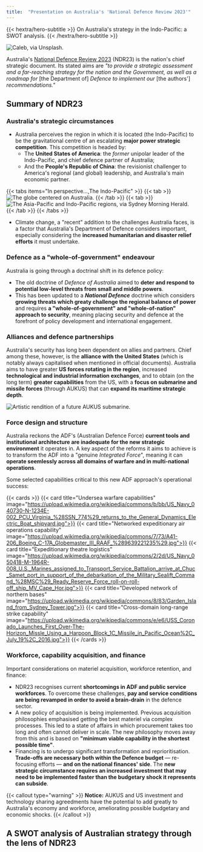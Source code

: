 ```yaml
---
title:  "Presentation on Australia's 'National Defence Review 2023'"
---
```


{{< hextra/hero-subtitle >}}
  On Australia's strategy in the Indo-Pacific: a SWOT analysis.
{{< /hextra/hero-subtitle >}}

![](https://images.unsplash.com/photo-1624138784614-87fd1b6528f8?q=80&w=3133&auto=format&fit=crop&ixlib=rb-4.0.3&ixid=M3wxMjA3fDB8MHxwaG90by1wYWdlfHx8fGVufDB8fHx8fA%3D%3D "Caleb, via Unsplash.")

Australia's [National Defence Review 2023](https://www.defence.gov.au/about/reviews-inquiries/defence-strategic-review) (NDR23) is the nation's chief strategic document. Its stated aims are *"to provide a strategic assessment and a far-reaching strategy for the nation and the Government, as well as a roadmap for* [the Department of] *Defence to implement our* [the authors'] *recommendations."*

## Summary of NDR23

### Australia's strategic circumstances

- Australia perceives the region in which it is located (the Indo-Pacific) to be the gravitational centre of an escalating **major power strategic competition**. This competition is headed by:
  - The **United States of America**: the *former* unipolar leader of the Indo-Pacific, and chief defence partner of Australia;
  - And the **People's Republic of China**: the revisionist challenger to America's regional (and global) leadership, and Australia's main economic partner.

{{< tabs items="In perspective...,The Indo-Pacific" >}}
  {{< tab >}}
    ![](https://upload.wikimedia.org/wikipedia/commons/d/da/Australia_with_AAT_%28orthographic_projection%29.svg "The globe centered on Australia.")
  {{< /tab >}}
  {{< tab >}}
    ![](https://static.ffx.io/images/$zoom_0.727%2C$multiply_2.1164%2C$ratio_1.5%2C$width_756%2C$x_47%2C$y_0/t_crop_custom/q_62%2Cf_auto/be99fda0db3ee10b6e48c4f579f1cedbb352da0b "The Asia-Pacific and Indo-Pacific regions, via Sydney Morning Herald.")
  {{< /tab >}}
{{< /tabs >}}

- Climate change, a "recent" addition to the challenges Australia faces, is a factor that Australia's Department of Defence considers important, especially considering the **increased humanitarian and disaster relief efforts** it must undertake.

### Defence as a "whole-of-government" endeavour

Australia is going through a doctrinal shift in its defence policy:

- The old doctrine of *Defence of Australia* aimed to **deter and respond to potential low-level threats from small and middle powers**.
- This has been updated to a ***National Defence*** doctrine which considers **growing threats which greaty challenge the regional balance of power** and requires **a "whole-of-government" and "whole-of-nation" approach to security**, meaning placing security and defence at the forefront of policy development and international engagement.

### Alliances and defence partnerships

Australia's security has long been dependent on allies and partners. Chief among these, however, is the **alliance with the United States** (which is notably always capitalised when mentioned in official documents). Australia aims to have greater **US forces rotating in the region**, increased **technological and industrial information exchanges**, and to obtain (on the long term) **greater capabilities** from the US, with a **focus on submarine and missile forces** (through AUKUS) that can **expand its maritime strategic depth**.

![](https://upload.wikimedia.org/wikipedia/commons/a/a1/SSN-AUKUS_submarine.jpg "Artistic rendition of a future AUKUS submarine.")

### Force design and structure

Australia reckons the ADF's (Australian Defence Force) **current tools and institutional architecture are inadequate for the new strategic environment** it operates in. A key aspect of the reforms it aims to achieve is to transform the ADF into a "genuine *Integrated Force*", meaning it can **operate seemlessly across all domains of warfare and in multi-national operations**.

Some selected capabilities critical to this new ADF approach's operational success:

{{< cards >}}
  {{< card title="Undersea warfare capabilities" image="https://upload.wikimedia.org/wikipedia/commons/b/bb/US_Navy_040730-N-1234E-002_PCU_Virginia_%28SSN_774%29_returns_to_the_General_Dynamics_Electric_Boat_shipyard.jpg">}}
  {{< card title="Networked expeditionary air operations capability" image="https://upload.wikimedia.org/wikipedia/commons/7/73/A41-206_Boeing_C-17A_Globemaster_III_RAAF_%289639221235%29.jpg">}}
  {{< card title="Expeditionary theatre logistics" image="https://upload.wikimedia.org/wikipedia/commons/2/2d/US_Navy_050418-M-1964R-008_U.S._Marines_assigned_to_Transport_Service_Battalion_arrive_at_Chuc_Samet_port_in_support_of_the_debarkation_of_the_Military_Sealift_Command_%28MSC%29_Ready_Reserve_Force_roll-on-roll-off_ship_MV_Cape_Hor.jpg">}}
  {{< card title="Developed network of northern bases" image="https://upload.wikimedia.org/wikipedia/commons/8/83/Garden_Island_from_Sydney_Tower.jpg">}}
  {{< card title="Cross-domain long-range strike capability" image="https://upload.wikimedia.org/wikipedia/commons/e/e6/USS_Coronado_Launches_First_Over-The-Horizon_Missle_Using_a_Harpoon_Block_1C_Missile_in_Pacific_Ocean%2C_July_19%2C_2016.jpg">}}
{{< /cards >}}

### Workforce, capability acquisition, and finance

Important considerations on materiel acquisition, workforce retention, and finance:

- NDR23 recognises current **shortcomings in ADF and public service workforces**. To overcome these challenges, **pay and service conditions are being revamped in order to avoid a brain-drain** in the defence sector.
- A new policy of acquisition is being implemented. Previous acquisition philosophies emphasised getting the best materiel via complex processes. This led to a state of affairs in which procurement takes too long and often cannot deliver in scale. The new philosophy moves away from this and is based on **"minimum viable capability in the shortest possible time"**.
- Financing is to undergo significant transformation and reprioritisation. **Trade-offs are necessary both within the Defence budget** — re-focusing efforts — **and on the national finances' side**. The **new strategic circumstance requires an increased investment that may need to be implemented faster than the budgetary shock it represents can subside**.

{{< callout type="warning" >}}
  **Notice:** AUKUS and US investment and technology sharing agreedments have the potential to add greatly to Australia's economy and workforce, ameliorating possible budgetary and economic shocks.
{{< /callout >}}

## A SWOT analysis of Australian strategy through the lens of NDR23

